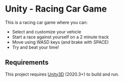 # Unity - Racing Car Game
This is a racing car game where you can:
- Select and customize your vehicle
- Start a race against yourself on a 2 minute track
- Move using WASD keys (and brake with SPACE)
- Try and beat your time!

## Requirements
This project requires [Unity3D](https://unity.com/) (2020.3+) to build and run.